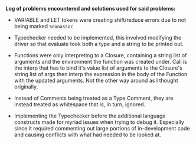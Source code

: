 **Log of problems encountered and solutions used for said problems:**

- VARIABLE and LET tokens were creating shift/reduce errors due to not being marked `%nonassoc`

- Typechecker needed to be implemented, this involved modifying the driver so that evaluate took both a type and a string to be printed out.

- Functions were only interpreting to a Closure, containing a string list of arguments and the environment the function was created under. Call is the interp that has to bind it's value 	  list of arguments to the Closure's string list of args then interp the expression in the body of the Function with the updated arguments. Not the other way around as I thought
  originally.

- Instead of Comments being treated as a Type Comment, they are instead treated as whitespace that is, in turn, ignored.

- Implementing the Typechecker before the additional language constructs made for myriad issues when trying to debug it. Especially since it required commenting out large portions of in-development code and causing conflicts with what had needed to be looked at.
